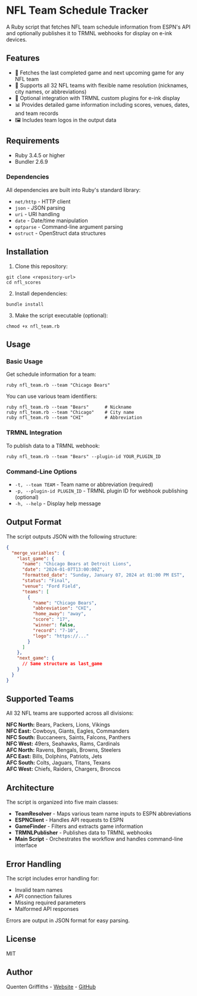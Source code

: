 # NFL Team Schedule Tracker

A Ruby script that fetches NFL team schedule information from ESPN's API and optionally publishes it to TRMNL webhooks for display on e-ink devices.

## Features

- 📅 Fetches the last completed game and next upcoming game for any NFL team
- 🏈 Supports all 32 NFL teams with flexible name resolution (nicknames, city names, or abbreviations)
- 🔗 Optional integration with TRMNL custom plugins for e-ink display
- 📊 Provides detailed game information including scores, venues, dates, and team records
- 🖼️ Includes team logos in the output data

## Requirements

- Ruby 3.4.5 or higher
- Bundler 2.6.9

### Dependencies

All dependencies are built into Ruby's standard library:
- `net/http` - HTTP client
- `json` - JSON parsing
- `uri` - URI handling
- `date` - Date/time manipulation
- `optparse` - Command-line argument parsing
- `ostruct` - OpenStruct data structures

## Installation

1. Clone this repository:
```shell script
git clone <repository-url>
cd nfl_scores
```


2. Install dependencies:
```shell script
bundle install
```


3. Make the script executable (optional):
```shell script
chmod +x nfl_team.rb
```


## Usage

### Basic Usage

Get schedule information for a team:

```shell script
ruby nfl_team.rb --team "Chicago Bears"
```


You can use various team identifiers:
```shell script
ruby nfl_team.rb --team "Bears"      # Nickname
ruby nfl_team.rb --team "Chicago"    # City name
ruby nfl_team.rb --team "CHI"        # Abbreviation
```


### TRMNL Integration

To publish data to a TRMNL webhook:

```shell script
ruby nfl_team.rb --team "Bears" --plugin-id YOUR_PLUGIN_ID
```


### Command-Line Options

- `-t, --team TEAM` - Team name or abbreviation (required)
- `-p, --plugin-id PLUGIN_ID` - TRMNL plugin ID for webhook publishing (optional)
- `-h, --help` - Display help message

## Output Format

The script outputs JSON with the following structure:

```json
{
  "merge_variables": {
    "last_game": {
      "name": "Chicago Bears at Detroit Lions",
      "date": "2024-01-07T13:00:00Z",
      "formatted_date": "Sunday, January 07, 2024 at 01:00 PM EST",
      "status": "Final",
      "venue": "Ford Field",
      "teams": [
        {
          "name": "Chicago Bears",
          "abbreviation": "CHI",
          "home_away": "away",
          "score": "17",
          "winner": false,
          "record": "7-10",
          "logo": "https://..."
        }
      ]
    },
    "next_game": {
      // Same structure as last_game
    }
  }
}
```


## Supported Teams

All 32 NFL teams are supported across all divisions:

**NFC North:** Bears, Packers, Lions, Vikings  
**NFC East:** Cowboys, Giants, Eagles, Commanders  
**NFC South:** Buccaneers, Saints, Falcons, Panthers  
**NFC West:** 49ers, Seahawks, Rams, Cardinals  
**AFC North:** Ravens, Bengals, Browns, Steelers  
**AFC East:** Bills, Dolphins, Patriots, Jets  
**AFC South:** Colts, Jaguars, Titans, Texans  
**AFC West:** Chiefs, Raiders, Chargers, Broncos

## Architecture

The script is organized into five main classes:

- **TeamResolver** - Maps various team name inputs to ESPN abbreviations
- **ESPNClient** - Handles API requests to ESPN
- **GameFinder** - Filters and extracts game information
- **TRMNLPublisher** - Publishes data to TRMNL webhooks
- **Main Script** - Orchestrates the workflow and handles command-line interface

## Error Handling

The script includes error handling for:
- Invalid team names
- API connection failures
- Missing required parameters
- Malformed API responses

Errors are output in JSON format for easy parsing.

## License
MIT 
## Author

Quenten Griffiths - [Website](https://quentengriffiths.com) - [GitHub](https://github.com/quentengriffiths)